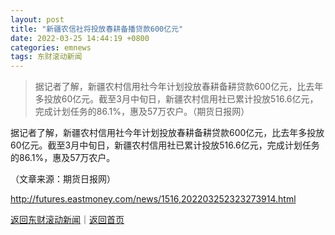```yaml
---
layout: post
title: "新疆农信社将投放春耕备播贷款600亿元"
date: 2022-03-25 14:44:19 +0800
categories: emnews
tags: 东财滚动新闻
---
```

> 据记者了解，新疆农村信用社今年计划投放春耕备耕贷款600亿元，比去年多投放60亿元。截至3月中旬日，新疆农村信用社已累计投放516.6亿元，完成计划任务的86.1%，惠及57万农户。（期货日报网）

<p>据记者了解，新疆农村信用社今年计划投放春耕备耕贷款600亿元，比去年多投放60亿元。截至3月中旬日，新疆农村信用社已累计投放516.6亿元，完成计划任务的86.1%，惠及57万农户。</p><p class="em_media">（文章来源：期货日报网）</p>

<http://futures.eastmoney.com/news/1516,202203252323273914.html>

[返回东财滚动新闻](//finews.withounder.com/emnews/)｜[返回首页](//finews.withounder.com/)